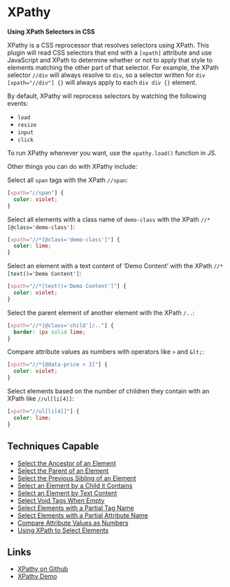 # XPathy

**Using XPath Selectors in CSS**

XPathy is a CSS reprocessor that resolves selectors using XPath. This plugin will read CSS selectors that end with a `[xpath]` attribute and use JavaScript and XPath to determine whether or not to apply that style to elements matching the other part of that selector. For example, the XPath selector `//div` will always resolve to `div`, so a selector written for `div [xpath="//div"] {}` will always apply to each `div div {}` element.

By default, XPathy will reprocess selectors by watching the following events:

- `load`
- `resize`
- `input`
- `click`

To run XPathy whenever you want, use the `xpathy.load()` function in JS.

Other things you can do with XPathy include:

Select all `span` tags with the XPath `//span`:

```css
[xpath="//span"] {
  color: violet;
}
```

Select all elements with a class name of `demo-class` with the XPath `//*[@class='demo-class']`:

```css
[xpath="//*[@class='demo-class']"] {
  color: lime;
}
```

Select an element with a text content of ‘Demo Content’ with the XPath `//*[text()='Demo Content']`:

```css
[xpath="//*[text()='Demo Content']"] {
  color: violet;
}
```

Select the parent element of another element with the XPath `/..`:

```css
[xpath="//*[@class='child']/.."] {
  border: 1px solid lime;
}
```

Compare attribute values as numbers with operators like `>` and `&lt;`:

```css
[xpath="//*[@data-price > 3]"] {
  color: violet;
}
```

Select elements based on the number of children they contain with an XPath like `//ul[li[4]]`:

```css
[xpath="//ul[li[4]]"] {
  color: lime;
}
```

## Techniques Capable

- [Select the Ancestor of an Element](../techniques/ancestor-of-element.html)
- [Select the Parent of an Element](../techniques/parent-of-element.html)
- [Select the Previous Sibling of an Element](../techniques/previous-sibling-of-element.html)
- [Select an Element by a Child it Contains](../techniques/child-element.html)
- [Select an Element by Text Content](../techniques/text-content.html)
- [Select Void Tags When Empty](../techniques/empty-void-tags.html)
- [Select Elements with a Partial Tag Name](../techniques/partial-tag-name-match.html)
- [Select Elements with a Partial Attribute Name](../techniques/partial-attribute-name-match.html)
- [Compare Attribute Values as Numbers](../techniques/number-comparisons-for-attribute-values.html)
- [Using XPath to Select Elements](../techniques/xpath-selector.html)

## Links

- [XPathy on Github](https://github.com/tomhodgins/cssplus/blob/gh-pages/xpathy.js)
- [XPathy Demo](http://tomhodgins.github.io/cssplus/test/xpathy.html)